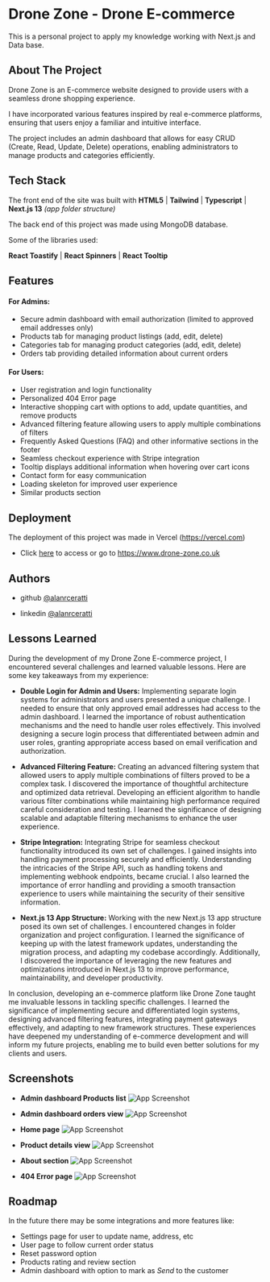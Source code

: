 
# Drone Zone - Drone E-commerce


This is a personal project to apply my knowledge working with Next.js and Data base.


## About The Project

Drone Zone is an E-commerce website designed to provide users with a seamless drone shopping experience.

I have incorporated various features inspired by real e-commerce platforms, ensuring that users enjoy a familiar and intuitive interface.

The project includes an admin dashboard that allows for easy CRUD (Create, Read, Update, Delete) operations, enabling administrators to manage products and categories efficiently.

## Tech Stack


The front end of the site was built with **HTML5** | **Tailwind** | **Typescript** | **Next.js 13** *(app folder structure)*

The back end of this project was made using MongoDB database.


Some of the libraries used: 

**React Toastify** | 
**React Spinners** | 
**React Tooltip**
## Features

#### For Admins:

- Secure admin dashboard with email authorization (limited to approved email addresses only)
- Products tab for managing product listings (add, edit, delete)
- Categories tab for managing product categories (add, edit, delete)
- Orders tab providing detailed information about current orders

#### For Users:

- User registration and login functionality
- Personalized 404 Error page
- Interactive shopping cart with options to add, update quantities, and remove products
- Advanced filtering feature allowing users to apply multiple combinations of filters
- Frequently Asked Questions (FAQ) and other informative sections in the footer
- Seamless checkout experience with Stripe integration
- Tooltip displays additional information when hovering over cart icons
- Contact form for easy communication
- Loading skeleton for improved user experience
- Similar products section

## Deployment

The deployment of this project was made in Vercel (https://vercel.com)

- Click [here](https://www.drone-zone.co.uk) to access or go to https://www.drone-zone.co.uk



## Authors


- github [@alanrceratti](https://github.com/alanrceratti)

-  linkedin [@alanrceratti](https://www.linkedin.com/in/alan-ceratti-7ab8261b8)



## Lessons Learned

During the development of my Drone Zone E-commerce project, I encountered several challenges and learned valuable lessons. Here are some key takeaways from my experience:

- **Double Login for Admin and Users:**
Implementing separate login systems for administrators and users presented a unique challenge. I needed to ensure that only approved email addresses had access to the admin dashboard. I learned the importance of robust authentication mechanisms and the need to handle user roles effectively. This involved designing a secure login process that differentiated between admin and user roles, granting appropriate access based on email verification and authorization.

- **Advanced Filtering Feature:**
Creating an advanced filtering system that allowed users to apply multiple combinations of filters proved to be a complex task. I discovered the importance of thoughtful architecture and optimized data retrieval. Developing an efficient algorithm to handle various filter combinations while maintaining high performance required careful consideration and testing. I learned the significance of designing scalable and adaptable filtering mechanisms to enhance the user experience.

- **Stripe Integration:**
Integrating Stripe for seamless checkout functionality introduced its own set of challenges. I gained insights into handling payment processing securely and efficiently. Understanding the intricacies of the Stripe API, such as handling tokens and implementing webhook endpoints, became crucial. I also learned the importance of error handling and providing a smooth transaction experience to users while maintaining the security of their sensitive information.

- **Next.js 13 App Structure:**
Working with the new Next.js 13 app structure posed its own set of challenges. I encountered changes in folder organization and project configuration. I learned the significance of keeping up with the latest framework updates, understanding the migration process, and adapting my codebase accordingly. Additionally, I discovered the importance of leveraging the new features and optimizations introduced in Next.js 13 to improve performance, maintainability, and developer productivity.


In conclusion, developing an e-commerce platform like Drone Zone taught me invaluable lessons in tackling specific challenges. I learned the significance of implementing secure and differentiated login systems, designing advanced filtering features, integrating payment gateways effectively, and adapting to new framework structures. These experiences have deepened my understanding of e-commerce development and will inform my future projects, enabling me to build even better solutions for my clients and users.

## Screenshots

- **Admin dashboard Products list**
![App Screenshot](https://dronezone-admin.s3.eu-west-2.amazonaws.com/Drone-zone+prints+git/admin.webp)


- **Admin dashboard orders view**
![App Screenshot](https://dronezone-admin.s3.eu-west-2.amazonaws.com/Drone-zone+prints+git/orders.webp)


- **Home page**
![App Screenshot](https://dronezone-admin.s3.eu-west-2.amazonaws.com/Drone-zone+prints+git/home-page.webp)


- **Product details view**
![App Screenshot](https://dronezone-admin.s3.eu-west-2.amazonaws.com/Drone-zone+prints+git/detail.webp)


- **About section**
![App Screenshot](https://dronezone-admin.s3.eu-west-2.amazonaws.com/Drone-zone+prints+git/aboutus.webp)


- **404 Error page**
![App Screenshot](https://dronezone-admin.s3.eu-west-2.amazonaws.com/Drone-zone+prints+git/404page.webp)

## Roadmap

In the future there may be some integrations and more features like:

- Settings page for user to update name, address, etc
- User page to follow current order status
- Reset password option
- Products rating and review section
- Admin dashboard with option to mark as *Send* to the customer

